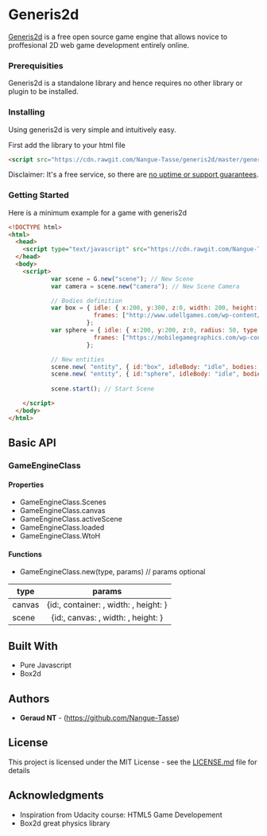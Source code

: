 # Generis2d

[Generis2d](http://generisengine.appspot.com/) is a free open source game engine that allows novice to proffesional 2D web game development entirely online.


### Prerequisities

Generis2d is a standalone library and hence requires no other library or plugin to be installed.

### Installing

Using generis2d is very simple and intuitively easy.

First add the library to your html file
```html
<script src="https://cdn.rawgit.com/Nangue-Tasse/generis2d/master/generis2d.min.js"></script>
```
Disclaimer: It's a free service, so there are [no uptime or support guarantees]().

### Getting Started

Here is a minimum example for a game with generis2d

```html
<!DOCTYPE html>
<html>
  <head> 
    <script type="text/javascript" src="https://cdn.rawgit.com/Nangue-Tasse/generis2d/master/generis2d.min.js"></script>   
  </head>
  <body>   
    <script> 
            var scene = G.new("scene"); // New Scene
            var camera = scene.new("camera"); // New Scene Camera

            // Bodies definition
            var box = { idle: { x:200, y:300, z:0, width: 200, height: 200, type:"static",
                        frames: ["http://www.udellgames.com/wp-content/uploads/2013/07/box2.png"] } 
                      };
            var sphere = { idle: { x:200, y:200, z:0, radius: 50, type:"dynamic",
                        frames: ["https://mobilegamegraphics.com/wp-content/uploads/2015/06/Coin_spin.gif"] } 
                      };

            // New entities
            scene.new( "entity", { id:"box", idleBody: "idle", bodies: box } );   
            scene.new( "entity", { id:"sphere", idleBody: "idle", bodies: sphere } ); 
                                     
            scene.start(); // Start Scene

    </script> 
  </body>
</html>
```
## Basic API
### GameEngineClass
#### Properties
* GameEngineClass.Scenes
* GameEngineClass.canvas
* GameEngineClass.activeScene
* GameEngineClass.loaded
* GameEngineClass.WtoH

#### Functions
* GameEngineClass.new(type, params) // params optional

| type       | params        |
| -----------|:-------------:|
| canvas   | {id:<canvas id>, container: <canvas container>, width: <canvas width>, height: <canvas height>} |
| scene   | {id:<scene id>, canvas: <scene canvas>, width: <scene width>, height: <scene height>} |


## Built With

* Pure Javascript
* Box2d

## Authors

* **Geraud NT** - (https://github.com/Nangue-Tasse)

## License

This project is licensed under the MIT License - see the [LICENSE.md](LICENSE.md) file for details

## Acknowledgments

* Inspiration from Udacity course: HTML5 Game Developement
* Box2d great physics library
